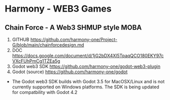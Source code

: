 # Harmony - WEB3 Games


## Chain Force - A Web3 SHMUP style MOBA 

1. GITHUB https://github.com/harmony-one/Project-G/blob/main/chainforcedesign.md
2. DOC https://docs.google.com/document/d/1jG2bDX4Xl5TpaqQCO180EKY97cVXcFUhPmCg1TZEa5g
3. Godot web3 SDK https://github.com/harmony-one/godot-web3-plugin 
4. Godot (source) https://github.com/harmony-one/godot
* The Godot web3 SDK builds with Godot 3.5 for MacOSX/Linux and is not currently supported on Windows platforms. The SDK is being updated for compatbility with Godot 4.2
